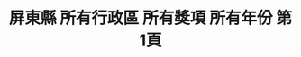---
title: "屏東縣 所有行政區 所有獎項 所有年份 第1頁"
description: "屏東縣 所有行政區 所有獎項 所有年份 獲獎餐廳 第1頁"
keywords:
  - 美食競賽
  - 台灣美食
  - 美食精選
datePublished: "2025-06-30"
dateModified: "2025-07-05"
city: "屏東縣"
district: "所有行政區"
award: "所有獎項"
year: "所有年份"
page: 1
count: 4

restaurants:
  - name: "新真珍餐廳"
    city: "屏東縣"
    district: "高樹鄉"
    address: "屏東縣高樹鄉高樹村高華商場43號"
    phone: "087962229"
    geo: "22.82470382992468, 120.60213443559387"
    link: "屏東縣/高樹鄉/新真珍餐廳"
    google_map: "https://maps.app.goo.gl/G9Da6yk64ARqUmPC7"
    footinder: "https://footinder.com.tw/%E5%B1%8F%E6%9D%B1%E7%B8%A3%E9%AB%98%E6%A8%B9%E9%84%89/5581/"
    award:
    - name: "500盤"
      year: "2024"
  - name: "福爾摩沙農莊"
    city: "屏東縣"
    district: "恆春鎮"
    address: "屏東縣恆春鎮龍泉路65-36號"
    phone: "0932782528"
    geo: "21.986907518884713, 120.7358936431714"
    link: "屏東縣/恆春鎮/福爾摩沙農莊"
    google_map: "https://maps.app.goo.gl/EpfRqv9hoBYyLj8a6"
    footinder: "https://footinder.com.tw/%E5%B1%8F%E6%9D%B1%E7%B8%A3%E6%81%86%E6%98%A5%E9%8E%AE/73712/"
    award:
    - name: "500盤"
      year: "2024"
  - name: "海鴻飯店"
    city: "屏東縣"
    district: "萬巒鄉"
    address: "屏東縣萬巒鄉民和路16號"
    phone: "087811220"
    geo: "22.574188019977104, 120.56909577131485"
    link: "屏東縣/萬巒鄉/海鴻飯店"
    google_map: "https://maps.app.goo.gl/TxLCA4vi31KcUvas5"
    footinder: "https://footinder.com.tw/%E5%B1%8F%E6%9D%B1%E7%B8%A3%E8%90%AC%E5%B7%92%E9%84%89/2842/"
    award:
    - name: "500盤"
      year: "2024"
  - name: "AKAME"
    city: "屏東縣"
    district: "霧台鄉"
    address: "屏東縣霧台鄉古茶柏安街17巷8號"
    phone: ""
    geo: "22.700133180694113, 120.64718033678768"
    link: "屏東縣/霧台鄉/AKAME"
    google_map: "https://maps.app.goo.gl/F9iMdggmfLCK1jog9"
    footinder: "https://footinder.com.tw/%E5%B1%8F%E6%9D%B1%E7%B8%A3%E9%9C%A7%E5%8F%B0%E9%84%89/198/"
    award:
    - name: "500盤"
      year: "2024"
---
